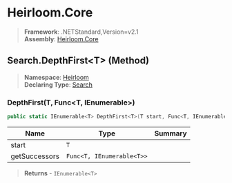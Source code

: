 # Heirloom.Core

> **Framework**: .NETStandard,Version=v2.1  
> **Assembly**: [Heirloom.Core][0]

## Search.DepthFirst\<T> (Method)

> **Namespace**: [Heirloom][0]  
> **Declaring Type**: [Search][1]

### DepthFirst<T>(T, Func<T, IEnumerable<T>>)

```cs
public static IEnumerable<T> DepthFirst<T>(T start, Func<T, IEnumerable<T>> getSuccessors)
```

| Name          | Type                      | Summary |
|---------------|---------------------------|---------|
| start         | `T`                       |         |
| getSuccessors | `Func<T, IEnumerable<T>>` |         |

> **Returns** - `IEnumerable<T>`

[0]: ../../../Heirloom.Core.md
[1]: ../Search.md
